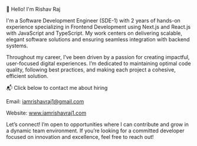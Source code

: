 👋 Hello! I'm Rishav Raj

I'm a Software Development Engineer (SDE-1) with 2 years of hands-on experience specializing in Frontend Development using Next.js and React.js with JavaScript and TypeScript. My work centers on delivering scalable, elegant software solutions and ensuring seamless integration with backend systems.

Throughout my career, I’ve been driven by a passion for creating impactful, user-focused digital experiences. I’m dedicated to maintaining optimal code quality, following best practices, and making each project a cohesive, efficient solution.

📬 Click below to contact me about hiring

Email: iamrishavraj1@gmail.com

Website: www.iamrishavraj1.com

Let’s connect! I’m open to opportunities where I can contribute and grow in a dynamic team environment. If you’re looking for a committed developer focused on innovation and excellence, feel free to reach out!
